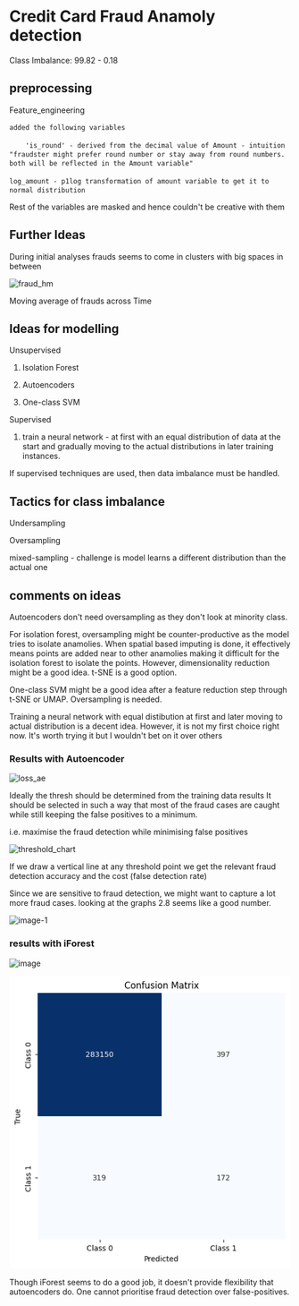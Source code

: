 # Credit Card Fraud Anamoly detection

Class Imbalance: 99.82 - 0.18

## preprocessing

Feature_engineering

    added the following variables

        'is_round' - derived from the decimal value of Amount - intuition "fraudster might prefer round number or stay away from round numbers. both will be reflected in the Amount variable"

    log_amount - p1log transformation of amount variable to get it to normal distribution

Rest of the variables are masked and hence couldn't be creative with them

## Further Ideas

During initial analyses frauds seems to come in clusters with big spaces in between

![fraud_hm](https://github.com/Lohith-reddy/CreditCardFraud/assets/26896217/106b8aae-ef30-482a-b7ee-fecb1d003fde)

Moving average of frauds across Time

## Ideas for modelling

Unsupervised

1. Isolation Forest

2. Autoencoders

3. One-class SVM

Supervised

1. train a neural network - at first with an equal distribution of data at the start and gradually moving to the actual distributions in later training instances.

If supervised techniques are used, then data imbalance must be handled.

## Tactics for class imbalance

Undersampling

Oversampling

mixed-sampling - challenge is model learns a different distribution than the actual one

## comments on ideas

Autoencoders don't need oversampling as they don't look at minority class.

For isolation forest, oversampling might be counter-productive as the model tries to isolate anamolies. When spatial based imputing is done, it effectively means points are added near to other anamolies making it difficult for the isolation forest to isolate the points. However, dimensionality reduction might be a good idea. t-SNE is a good option.

One-class SVM might be a good idea after a feature reduction step through t-SNE or UMAP. Oversampling is needed.

Training a neural network with equal distibution at first and later moving to actual distribution is a decent idea. However, it is not my first choice right now. It's worth trying it but I wouldn't bet on it over others

### Results with Autoencoder

![loss_ae](https://github.com/Lohith-reddy/CreditCardFraud/assets/26896217/41f6fd4d-ec32-4dda-83c5-eb1a69b08eaf)

Ideally the thresh should be determined from the training data results
It should be selected in such a way that most of the fraud cases are caught while still keeping the false positives to a minimum.

i.e. maximise the fraud detection while minimising false positives

![threshold_chart](https://github.com/Lohith-reddy/CreditCardFraud/assets/26896217/e8365eea-b6c7-4a55-8a6a-a3e33720a476)

If we draw a vertical line at any threshold point we get the relevant fraud detection accuracy and the cost (false detection rate)

Since we are sensitive to fraud detection, we might want to capture a lot more fraud cases.
looking at the graphs 2.8 seems like a good number.

![image-1](https://github.com/Lohith-reddy/CreditCardFraud/assets/26896217/716fa464-db93-4a62-9143-e847d0082902)

### results with iForest

![image](https://github.com/Lohith-reddy/CreditCardFraud/assets/26896217/5fec20d6-806b-47dc-bf0e-379343fa30b4)

![Alt text](image-2.png)

Though iForest seems to do a good job, it doesn't provide flexibility that autoencoders do. One cannot prioritise fraud detection over false-positives.